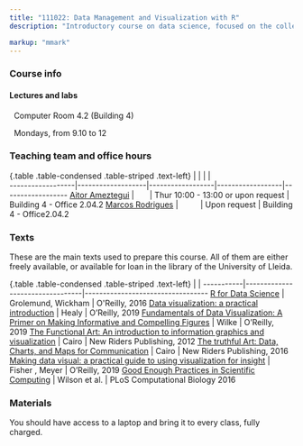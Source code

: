 ```yaml
---
title: "111022: Data Management and Visualization with R"
description: "Introductory course on data science, focused on the collection, management, visualization and analysis of data. We cover the entire data science pipeline from data acquisition to publication. The course will focus on the R statistical computing language and is addressed to second-year students of the Master's Degree Erasmus Mundus in Spatial and Ecological Modelling in European Forestry at the University of Lleida. The aim is to teach the students how to use R to effectively manage, clean, analyze and visualize data. The course is based on a “hands-on” approach, so that the students can easily transfer the acquired knowledge to real case studies, and even use it to process and analyze their own set of data, helping them in the preparation of their Master Thesis. "

markup: "mmark"
---
```


### Course info

#### Lectures and labs

<font color="#6CA0DC"><i class="fas fa-university fa-lg"></i></font> &nbsp; Computer Room 4.2 (Building 4)

<font color="#6CA0DC"><i class="fas fa-calendar-alt fa-lg"></i></font> &nbsp; Mondays, from 9.10 to 12


### Teaching team and office hours 

{.table .table-condensed .table-striped .text-left}
<span></span>     | <span></span>     | <span></span>    | <span></span>    |  <span></span>      
------------------|-------------------|------------------|------------------|------------------ 
 [Aitor Ameztegui](http://ameztegui.weebly.com/) | <a href="mailto:aitor.ameztegui@udl.cat" title="email"><i class="fa fa-envelope"></i></a> &nbsp; <a href="https://github.com/ameztegui" title="GitHub"><i class="fa fa-github"></i></a> &nbsp; <a href="https://twitter.com/multivac42" title="Twitter"><i class="fa fa-twitter"></i></a>  &nbsp;<a href="tel:973702540" title="Telephone"><i class="fa fa-phone"></i></a> | Thur 10:00 - 13:00 or upon request | Building 4 - Office 2.04.2
[Marcos Rodrigues](http://www.eagrof.udl.cat/es/personal/PDI/rodrigues.html) | <a href="mailto:rmarcos@udl.cat" title="email"><i class="fa fa-envelope"></i></a>  &nbsp; &nbsp;&nbsp;&nbsp;&nbsp; &nbsp; <a href="tel:973702546" title="Telephone"><i class="fa fa-phone"></i></a> | Upon request | Building 4 - Office2.04.2
                

### Texts

These are the main texts used to prepare this course. All of them are either freely available, or available for loan in the library of the University of Lleida.

{.table .table-condensed .table-striped .text-left}
 <span></span>     | <span></span> | <span></span> 
-----------|---------------------------------|----------------------------------
[R for Data Science](http://r4ds.had.co.nz/) | Grolemund, Wickham | O'Reilly, 2016
[Data visualization: a practical introduction](https://kieranhealy.org/publications/dataviz/) | Healy | O’Reilly, 2019
[Fundamentals of Data Visualization: A Primer on Making Informative and Compelling Figures](https://serialmentor.com/dataviz/) | Wilke | O’Reilly, 2019
[The Functional Art: An introduction to information graphics and visualization](http://www.thefunctionalart.com/) | Cairo | New Riders Publishing, 2012
[The truthful Art: Data, Charts, and Maps for Communication](https://www.amazon.es/Truthful-Art-Data-Charts-Communication/dp/0321934075) | Cairo | New Riders Publishing, 2016
[Making data visual: a practical guide to using visualization for insight](https://www.amazon.com/Making-Data-Visual-Practical-Visualization/dp/1491928468) | Fisher , Meyer |  O’Reilly, 2019
[Good Enough Practices in Scientific Computing](https://journals.plos.org/ploscompbiol/article?id=10.1371/journal.pcbi.1005510) | Wilson et al. | PLoS Computational Biology 2016 



### Materials

You should have access to a laptop and bring it to every class, fully charged.



